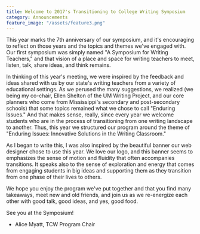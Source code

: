 ```yaml
---
title: Welcome to 2017's Transitioning to College Writing Symposium
category: Announcements
feature_image: "/assets/feature3.png"
---
```


This year marks the 7th anniversary of our symposium, and it's encouraging to reflect on those years and the topics and themes we've engaged with. Our first symposium was simply named "A Symposium for Writing Teachers," and that vision of a place and space for writing teachers to meet, listen, talk, share ideas, and think remains. 

In thinking of this year's meeting, we were inspired by the feedback and ideas shared with us by our state's writing teachers from a variety of educational settings. As we perused the many suggestions, we realized (we being my co-chair, Ellen Shelton of the UM Writing Project, and our core planners who come from Mississippi's secondary and post-secondary schools) that some topics remained what we chose to call "Enduring Issues." And that makes sense, really, since every year we welcome students who are in the process of transitioning from one writing landscape to another. Thus, this year we structured our program around the theme of "Enduring Issues: Innovative Solutions in the Writing Classroom."

As I began to write this, I was also inspired by the beautiful banner our web designer chose to use this year. We love our logo, and this banner seems to emphasizes the sense of motion and fluidity that often accompanies transitions. It speaks also to the sense of exploration and energy that comes from engaging students in big ideas and supporting them as they transition from one phase of their lives to others.

We hope you enjoy the program we've put together and that you find many takeaways, meet new and old friends, and join us as we re-energize each other with good talk, good ideas, and yes, good food.

See you at the Symposium!

- Alice Myatt, TCW Program Chair 
